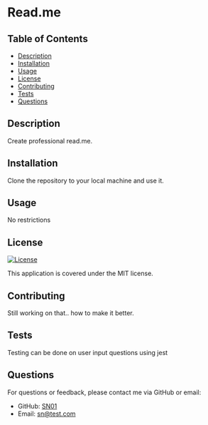 
# Read.me

## Table of Contents
- [Description](#description)
- [Installation](#installation)
- [Usage](#usage)
- [License](#license)
- [Contributing](#contributing)
- [Tests](#tests)
- [Questions](#questions)

## Description
Create professional read.me.

## Installation
Clone the repository to your local machine and use it.

## Usage
No restrictions

## License
[![License](https://img.shields.io/badge/License-MIT-brightgreen.svg)](https://opensource.org/licenses/MIT)

This application is covered under the MIT license.

## Contributing
Still working on that.. how to make it better.

## Tests
Testing can be done on user input questions using jest

## Questions
For questions or feedback, please contact me via GitHub or email:
- GitHub: [SN01](https://github.com/SN01)
- Email: sn@test.com
  